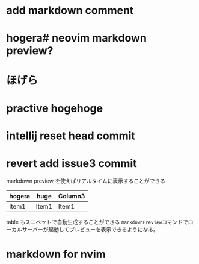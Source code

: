# add markdown comment
# hogera# neovim markdown preview?
# ほげら
# practive hogehoge
# intellij reset head commit
# revert add issue3 commit
markdown preview を使えばリアルタイムに表示することができる

| hogera | huge  | Column3 |
| ------ | ----- | ------- |
| Item1  | Item1 | Item1   |

table もスニペットで自動生成することができる
`markdownPreview`コマンドでローカルサーバーが起動してプレビューを表示できるようになる。

# markdown for nvim
